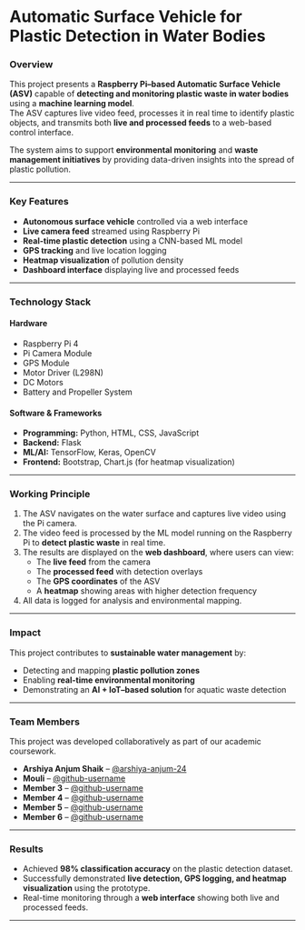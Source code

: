 # Automatic Surface Vehicle for Plastic Detection in Water Bodies  

### Overview  
This project presents a **Raspberry Pi–based Automatic Surface Vehicle (ASV)** capable of **detecting and monitoring plastic waste in water bodies** using a **machine learning model**.  
The ASV captures live video feed, processes it in real time to identify plastic objects, and transmits both **live and processed feeds** to a web-based control interface.  

The system aims to support **environmental monitoring** and **waste management initiatives** by providing data-driven insights into the spread of plastic pollution.  

---

### Key Features  
- **Autonomous surface vehicle** controlled via a web interface  
- **Live camera feed** streamed using Raspberry Pi  
- **Real-time plastic detection** using a CNN-based ML model  
- **GPS tracking** and live location logging  
- **Heatmap visualization** of pollution density  
- **Dashboard interface** displaying live and processed feeds  

---

### Technology Stack  

#### Hardware  
- Raspberry Pi 4  
- Pi Camera Module  
- GPS Module  
- Motor Driver (L298N)  
- DC Motors  
- Battery and Propeller System  

#### Software & Frameworks  
- **Programming:** Python, HTML, CSS, JavaScript  
- **Backend:** Flask  
- **ML/AI:** TensorFlow, Keras, OpenCV  
- **Frontend:** Bootstrap, Chart.js (for heatmap visualization)  

---

### Working Principle  
1. The ASV navigates on the water surface and captures live video using the Pi camera.  
2. The video feed is processed by the ML model running on the Raspberry Pi to **detect plastic waste** in real time.  
3. The results are displayed on the **web dashboard**, where users can view:  
   - The **live feed** from the camera  
   - The **processed feed** with detection overlays  
   - The **GPS coordinates** of the ASV  
   - A **heatmap** showing areas with higher detection frequency  
4. All data is logged for analysis and environmental mapping.  

---

### Impact  
This project contributes to **sustainable water management** by:  
- Detecting and mapping **plastic pollution zones**  
- Enabling **real-time environmental monitoring**  
- Demonstrating an **AI + IoT–based solution** for aquatic waste detection  

---

### Team Members  
This project was developed collaboratively as part of our academic coursework.  

- **Arshiya Anjum Shaik** – [@arshiya-anjum-24](https://github.com/arshiya-anjum-24)  
- **Mouli** – [@github-username](https://github.com/)  
- **Member 3** – [@github-username](https://github.com/)  
- **Member 4** – [@github-username](https://github.com/)  
- **Member 5** – [@github-username](https://github.com/)  
- **Member 6** – [@github-username](https://github.com/)  

---

### Results  
- Achieved **98% classification accuracy** on the plastic detection dataset.  
- Successfully demonstrated **live detection, GPS logging, and heatmap visualization** using the prototype.  
- Real-time monitoring through a **web interface** showing both live and processed feeds.  

---
